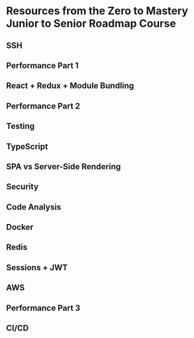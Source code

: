 # Resources from the Zero to Mastery Junior to Senior Roadmap Course

## SSH

## Performance Part 1

## React + Redux + Module Bundling

## Performance Part 2

## Testing

## TypeScript

## SPA vs Server-Side Rendering

## Security

## Code Analysis

## Docker

## Redis

## Sessions + JWT

## AWS

## Performance Part 3

## CI/CD
